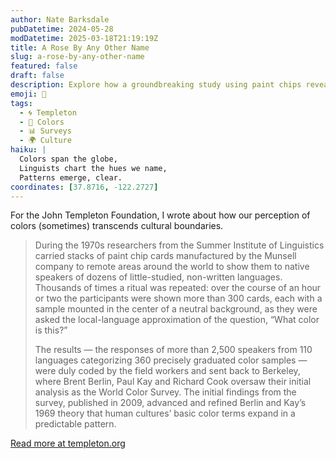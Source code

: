 ```yaml
---
author: Nate Barksdale
pubDatetime: 2024-05-28
modDatetime: 2025-03-18T21:19:19Z
title: A Rose By Any Other Name
slug: a-rose-by-any-other-name
featured: false
draft: false
description: Explore how a groundbreaking study using paint chips reveals universal patterns in how cultures distinguish colors.
emoji: 🎨
tags:
  - 🌀 Templeton
  - 🎨 Colors
  - 📊 Surveys
  - 🌍 Culture
haiku: |
  Colors span the globe,  
  Linguists chart the hues we name,  
  Patterns emerge, clear.
coordinates: [37.8716, -122.2727]
---
```


For the John Templeton Foundation, I wrote about how our perception of colors (sometimes) transcends cultural boundaries.

> During the 1970s researchers from the Summer Institute of Linguistics carried stacks of paint chip cards manufactured by the Munsell company to remote areas around the world to show them to native speakers of dozens of little-studied, non-written languages. Thousands of times a ritual was repeated: over the course of an hour or two the participants were shown more than 300 cards, each with a sample mounted in the center of a neutral background, as they were asked the local-language approximation of the question, “What color is this?”
>
> The results — the responses of more than 2,500 speakers from 110 languages categorizing 360 precisely graduated color samples — were duly coded by the field workers and sent back to Berkeley, where Brent Berlin, Paul Kay and Richard Cook oversaw their initial analysis as the World Color Survey. The initial findings from the survey, published in 2009, advanced and refined Berlin and Kay’s 1969 theory that human cultures’ basic color terms expand in a predictable pattern.

[Read more at templeton.org](https://www.templeton.org/news/a-rose-by-any-other-name)
